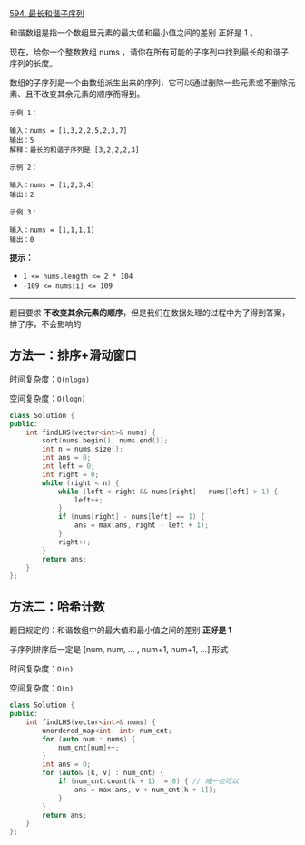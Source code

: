 [594. 最长和谐子序列](https://leetcode-cn.com/problems/longest-harmonious-subsequence/)

和谐数组是指一个数组里元素的最大值和最小值之间的差别 正好是 1 。

现在，给你一个整数数组 nums ，请你在所有可能的子序列中找到最长的和谐子序列的长度。

数组的子序列是一个由数组派生出来的序列，它可以通过删除一些元素或不删除元素、且不改变其余元素的顺序而得到。

```
示例 1：

输入：nums = [1,3,2,2,5,2,3,7]
输出：5
解释：最长的和谐子序列是 [3,2,2,2,3]

示例 2：

输入：nums = [1,2,3,4]
输出：2

示例 3：

输入：nums = [1,1,1,1]
输出：0
```

**提示：**

- `1 <= nums.length <= 2 * 104`
- `-109 <= nums[i] <= 109`

---

题目要求 **不改变其余元素的顺序**，但是我们在数据处理的过程中为了得到答案，排了序，不会影响的

## 方法一：排序+滑动窗口

时间复杂度：`O(nlogn)`

空间复杂度：`O(logn)`

```cpp
class Solution {
public:
    int findLHS(vector<int>& nums) {
        sort(nums.begin(), nums.end());
        int n = nums.size();
        int ans = 0;
        int left = 0;
        int right = 0;
        while (right < n) {
            while (left < right && nums[right] - nums[left] > 1) {
                left++;
            }
            if (nums[right] - nums[left] == 1) {
                ans = max(ans, right - left + 1);
            }
            right++;
        }
        return ans;
    }
};
```

## 方法二：哈希计数

题目规定的：和谐数组中的最大值和最小值之间的差别 **正好是 1** 

子序列排序后一定是 [num, num, ... , num+1, num+1, ...] 形式

时间复杂度：`O(n)`

空间复杂度：`O(n)`

```cpp
class Solution {
public:
    int findLHS(vector<int>& nums) {
        unordered_map<int, int> num_cnt;
        for (auto num : nums) {
            num_cnt[num]++;
        }
        int ans = 0;
        for (auto& [k, v] : num_cnt) {
            if (num_cnt.count(k + 1) != 0) { // 减一也可以
                ans = max(ans, v + num_cnt[k + 1]);
            }
        }
        return ans;
    }
};
```